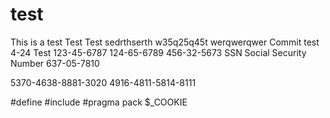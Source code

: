 # test
This is a test
Test
Test
sedrthserth
w35q25q45t
werqwerqwer
Commit test 4-24
Test
123-45-6787 124-65-6789
456-32-5673 SSN Social Security Number
637-05-7810


5370-4638-8881-3020
4916-4811-5814-8111


#define
#include
#pragma pack
$_COOKIE

 


 
